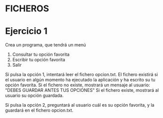 # FICHEROS


# Ejercicio 1


Crea un  programa,  que tendrá un menú 
1. Consultar tu opción favorita
2. Escribir tu opción favorita
3. Salir
   
Si pulsa la opción 1, intentará leer el fichero opcion.txt. El fichero existirá si el usuario en algún momento ha ejecutado la aplicación y ha escrito su tu opción favorita. 
Si el fichero no existe, mostrará un mensaje al usuario:
"DEBES GUARDAR ANTES TUS OPCIONES"
Si el fichero existe, mostrará al usuario su opción guardada.

Si pulsa la opción 2, preguntará al usuario cuál es su opción favorita, y la guardará en el fichero opcion.txt. 





